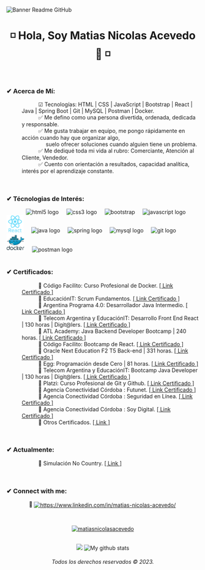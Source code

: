 <image align="center" src="https://i.ibb.co/KhrC5BQ/GITHUB.png" alt="Banner Readme GitHub">
<h1 align="center"> ◽ Hola, Soy Matias Nicolas Acevedo 👋 ◽ </h1>
<br>
  
<h3 align="left">✔ Acerca de Mí:</h3>
<dl>
  <dd>
    &nbsp;&nbsp;&nbsp;&nbsp;&nbsp;&nbsp;&nbsp;&nbsp;&nbsp;&nbsp; 
    ☑ Tecnologías: HTML | CSS | JavaScript | Bootstrap | React | Java | Spring Boot | Git | MySQL | Postman | Docker.        
  </dd>
  <dd>
    &nbsp;&nbsp;&nbsp;&nbsp;&nbsp;&nbsp;&nbsp;&nbsp;&nbsp;&nbsp; 
    ✅ Me defino como una persona divertida, ordenada, dedicada y responsable.
  </dd>
  <dd>
    &nbsp;&nbsp;&nbsp;&nbsp;&nbsp;&nbsp;&nbsp;&nbsp;&nbsp;&nbsp; 
    ✅ Me gusta trabajar en equipo, me pongo rápidamente en acción cuando hay que organizar algo,
    <br>&nbsp;&nbsp;&nbsp;&nbsp;&nbsp;&nbsp;&nbsp;&nbsp;&nbsp;&nbsp;&nbsp;&nbsp;&nbsp;&nbsp;&nbsp; 
    suelo ofrecer soluciones cuando alguien tiene un problema.
  </dd>
  <dd>
    &nbsp;&nbsp;&nbsp;&nbsp;&nbsp;&nbsp;&nbsp;&nbsp;&nbsp;&nbsp;
    ✅ Me dediqué toda mi vida al rubro: Comerciante, Atención al Cliente, Vendedor.
  </dd>
  <dd>
    &nbsp;&nbsp;&nbsp;&nbsp;&nbsp;&nbsp;&nbsp;&nbsp;&nbsp;&nbsp;
    ✅ Cuento con orientación a resultados, capacidad analítica, interés por el aprendizaje constante.
  </dd>
</dl>
<br>
<h3 align="left">✔ Técnologias de Interés:</h3>

<div align="left">
   &nbsp;&nbsp;&nbsp;&nbsp;&nbsp;&nbsp;&nbsp;&nbsp;&nbsp;&nbsp;&nbsp;&nbsp;
  <img src="https://cdn.jsdelivr.net/gh/devicons/devicon/icons/html5/html5-original.svg" height="40" alt="html5 logo"  />
  <img width="12" />
  <img src="https://cdn.jsdelivr.net/gh/devicons/devicon/icons/css3/css3-original.svg" height="40" alt="css3 logo"  />
  <img width="12" />
  <img src="https://cdn.jsdelivr.net/gh/devicons/devicon/icons/bootstrap/bootstrap-original-wordmark.svg" alt="bootstrap" width="45" height="45"/> 
  <img width="12" />
  <img src="https://cdn.jsdelivr.net/gh/devicons/devicon/icons/javascript/javascript-original.svg" height="40" alt="javascript logo"  />
  <img width="12" />
  <img src="https://raw.githubusercontent.com/devicons/devicon/master/icons/react/react-original-wordmark.svg" width="45"  height="45" alt="react logo"  />
  <img width="12" />
  <img src="https://cdn.jsdelivr.net/gh/devicons/devicon/icons/java/java-original-wordmark.svg" width="50"  height="50" alt="java logo"  />
  <img width="12" />
  <img src="https://cdn.jsdelivr.net/gh/devicons/devicon/icons/spring/spring-original-wordmark.svg" width="50"  height="50" alt="spring logo"  />
  <img width="12" />
  <img src="https://cdn.jsdelivr.net/gh/devicons/devicon/icons/mysql/mysql-original-wordmark.svg" width="50"  height="50" alt="mysql logo"  />
  <img width="12" />
  <img src="https://cdn.jsdelivr.net/gh/devicons/devicon/icons/git/git-original.svg" height="40" alt="git logo"  />
  <img width="12" />
  <img src="https://raw.githubusercontent.com/devicons/devicon/master/icons/docker/docker-original-wordmark.svg" width="47"  height="47" alt="docker logo"  />
  <img width="12" />
  <img src="https://www.vectorlogo.zone/logos/getpostman/getpostman-icon.svg" height="40" alt="postman logo"  />
</div>

<br>
<h3 align="left">✔ Certificados:</h3>
<dl>
   <dd>
    &nbsp;&nbsp;&nbsp;&nbsp;&nbsp;&nbsp;&nbsp;&nbsp;&nbsp;&nbsp; 
    🔸 Código Facilito: Curso Profesional de Docker. 
    <a href="https://drive.google.com/file/d/124a4hqBsxFWGgu-AADggUQhik75R-ppL/view?usp=sharing" target="blank">[ Link Certificado ]</a>
  </dd>
  <dd>
    &nbsp;&nbsp;&nbsp;&nbsp;&nbsp;&nbsp;&nbsp;&nbsp;&nbsp;&nbsp; 
    🔸 EducaciónIT: Scrum Fundamentos.
    <a href="https://drive.google.com/file/d/1IblmJh-Vll6Ke9PGeMFdPQFrvGx9W6ys/view?usp=sharing" target="blank">[ Link Certificado ]</a>
  </dd>
  <dd>
    &nbsp;&nbsp;&nbsp;&nbsp;&nbsp;&nbsp;&nbsp;&nbsp;&nbsp;&nbsp; 
    🔸 Argentina Programa 4.0: Desarrollador Java Intermedio.
    <a href="https://drive.google.com/file/d/1szsfwU2REpAB7VQkRSMJ1jR4LGs01Iqw/view?usp=sharing" target="blank">[ Link Certificado ]</a>
  </dd>
  <dd>
    &nbsp;&nbsp;&nbsp;&nbsp;&nbsp;&nbsp;&nbsp;&nbsp;&nbsp;&nbsp; 
    🔸 Telecom Argentina y EducaciónIT: Desarrollo Front End React | 130 horas | Digit@lers. 
    <a href="https://drive.google.com/file/d/1JpW2Fv_r3yQE0EoBwcJhM8TzHAX4vMqS/view?usp=sharing" target="blank">[ Link Certificado ]</a>
  </dd>
  <dd>
    &nbsp;&nbsp;&nbsp;&nbsp;&nbsp;&nbsp;&nbsp;&nbsp;&nbsp;&nbsp; 
    🔸 ATL Academy: Java Backend Developer Bootcamp | 240 horas.
    <a href="https://drive.google.com/file/d/1acpgHpMvv29PuXaq1zRlFDu8BNHEt-yN/view?usp=sharing" target="blank">[ Link Certificado ]</a>
  </dd>
  <dd>
    &nbsp;&nbsp;&nbsp;&nbsp;&nbsp;&nbsp;&nbsp;&nbsp;&nbsp;&nbsp; 
    🔸 Código Facilito: Bootcamp de React. 
    <a href="https://drive.google.com/file/d/1EheK5RijM6egQPbULRiS35PyqusdS6lW/view?usp=sharing" target="blank">[ Link Certificado ]</a>
  </dd>
  <dd>
    &nbsp;&nbsp;&nbsp;&nbsp;&nbsp;&nbsp;&nbsp;&nbsp;&nbsp;&nbsp; 
    🔸 Oracle Next Education F2 T5 Back-end | 331 horas.
    <a href="https://app.aluracursos.com/program/certificate/822f7ab7-f6bc-4a8d-9874-35e77bb8fc2c" target="blank">[ Link Certificado ]</a>
  </dd>
  <dd>
    &nbsp;&nbsp;&nbsp;&nbsp;&nbsp;&nbsp;&nbsp;&nbsp;&nbsp;&nbsp; 
    🔸 Egg: Programación desde Cero | 81 horas. 
    <a href="https://drive.google.com/file/d/1NtfgCBKXBLNPr-Z0YEjBzxip8wmKJT_L/view?usp=sharing" target="blank">[ Link Certificado ]</a>
  </dd>
  <dd>
    &nbsp;&nbsp;&nbsp;&nbsp;&nbsp;&nbsp;&nbsp;&nbsp;&nbsp;&nbsp; 
    🔸 Telecom Argentina y EducaciónIT: Bootcamp Java Developer | 130 horas | Digit@lers. 
    <a href="https://drive.google.com/file/d/1J-iAigRq1-FioliZx384i-yejD61MyhT/view?usp=sharing" target="blank">[ Link Certificado ]</a>
 </dd>
 <dd>
    &nbsp;&nbsp;&nbsp;&nbsp;&nbsp;&nbsp;&nbsp;&nbsp;&nbsp;&nbsp; 
    🔸 Platzi: Curso Profesional de Git y Github. 
    <a href="https://drive.google.com/file/d/1D1N2CJ82o7QMd82-JSSiPSgGQGTu_IEC/view?usp=sharing" target="blank">[ Link Certificado ]</a>
  </dd>
  <dd>
    &nbsp;&nbsp;&nbsp;&nbsp;&nbsp;&nbsp;&nbsp;&nbsp;&nbsp;&nbsp; 
    🔸 Agencia Conectividad Córdoba : Futunet.
    <a href="https://drive.google.com/file/d/1-e2GtqlOb-XGoU_erajg0ZfntpVhonuX/view?usp=sharing" target="blank">[ Link Certificado ]</a>
  </dd>
  <dd>
    &nbsp;&nbsp;&nbsp;&nbsp;&nbsp;&nbsp;&nbsp;&nbsp;&nbsp;&nbsp; 
    🔸 Agencia Conectividad Córdoba : Seguridad en Línea. 
    <a href="https://drive.google.com/file/d/1k2moNFhnbkZwrv2cCte4oSg-AN8euJtU/view?usp=sharing" target="blank">[ Link Certificado ]</a>
  </dd>
  <dd>
    &nbsp;&nbsp;&nbsp;&nbsp;&nbsp;&nbsp;&nbsp;&nbsp;&nbsp;&nbsp; 
    🔸 Agencia Conectividad Córdoba : Soy Digital. 
    <a href="https://drive.google.com/file/d/1GRpLB7xjkLrgYQa9jveYMZHzZjxeul0L/view?usp=sharing" target="blank">[ Link Certificado ]</a>
  </dd>
  <dd>
    &nbsp;&nbsp;&nbsp;&nbsp;&nbsp;&nbsp;&nbsp;&nbsp;&nbsp;&nbsp; 
    🔸 Otros Certificados.
    <a href="https://drive.google.com/drive/folders/1Qmj3kPeART_FPpYUuA3h4KV0uHbxzLIg?usp=sharing" target="blank">[ Link ]</a>
  </dd>
</dl>
<br>
<h3 align="left">✔ Actualmente:</h3>
<dl>
  <dd>
    &nbsp;&nbsp;&nbsp;&nbsp;&nbsp;&nbsp;&nbsp;&nbsp;&nbsp;&nbsp;
    🔸 Simulación No Country.
    <a href="https://www.nocountry.tech/" target="blank">[ Link ]</a>
  </dd>
</dl>
<br>
<h3 align="left">✔ Connect with me:</h3>
<p align="left">
    &nbsp;&nbsp;&nbsp;&nbsp;&nbsp;&nbsp;&nbsp;&nbsp;&nbsp;&nbsp;&nbsp;&nbsp;&nbsp;&nbsp;
    🔸 <a href="https://www.linkedin.com/in/matias-nicolas-acevedo/" target="blank"><img align="center" src="https://raw.githubusercontent.com/rahuldkjain/github-profile-readme-generator/master/src/images/icons/Social/linked-in-alt.svg" alt="https://www.linkedin.com/in/matias-nicolas-acevedo/" height="30" width="40" /></a>
</p>

<br>
<p align="center"> <a href="https://github.com/ryo-ma/github-profile-trophy"><img src="https://github-profile-trophy.vercel.app/?username=matiasnicolasacevedo&theme=onedark" alt="matiasnicolasacevedo" /></a> 
</p>

<br>
<div align="center">
  <img src="https://github-readme-stats.vercel.app/api/top-langs/?username=MatiasNicolasAcevedo&layout=compact&theme=cobalt&hide_border=true" width="36%"/>
   <img src="https://github-readme-stats.vercel.app/api?username=MatiasNicolasAcevedo&show_icons=true&theme=cobalt&hide_border=true" alt="My github stats" width="47%"/> 
</div>
<div>
  <h6 align="center"> Todos los derechos reservados © 2023. </h6>
</div>


